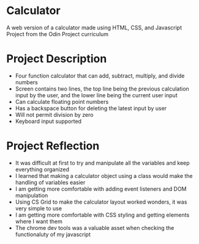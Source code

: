 # Calculator
A web version of a calculator made using HTML, CSS, and Javascript<br>
Project from the Odin Project curriculum

<h1>Project Description</h1>
  <ul>
    <li>Four function calculator that can add, subtract, multiply, and divide numbers</li>
    <li>Screen contains two lines, the top line being the previous calculation input by
        the user, and the lower line being the current user input</li>
    <li>Can calculate floating point numbers</li>
    <li>Has a backspace button for deleting the latest input by user</li>
    <li>Will not permit division by zero</li>
    <li>Keyboard input supported</li>
  </ul>
    
<h1>Project Reflection</h1>
  <ul>
    <li>It was difficult at first to try and manipulate all the variables and keep
        everything organized</li>  
    <li>I learned that making a calculator object using a class would make the handling of
    variables easier</li>
    <li>I am getting more comfortable with adding event listeners and DOM manipulation</li>
    <li>Using CS Grid to make the calculator layout worked wonders, it was very simple to use</li>
    <li>I am getting more comfortable with CSS styling and getting elements where I want them</li>
    <li>The chrome dev tools was a valuable asset when checking the functionaluty of my javascript</li>
  </ul>

